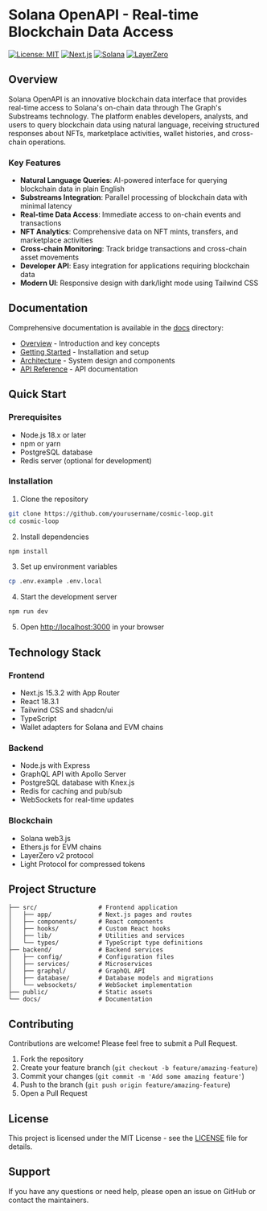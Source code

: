# Solana OpenAPI - Real-time Blockchain Data Access

[![License: MIT](https://img.shields.io/badge/License-MIT-blue.svg)](https://opensource.org/licenses/MIT)
[![Next.js](https://img.shields.io/badge/Next.js-15.3.2-black)](https://nextjs.org/)
[![Solana](https://img.shields.io/badge/Solana-Compatible-9945FF)](https://solana.com/)
[![LayerZero](https://img.shields.io/badge/LayerZero-V2-2D374B)](https://layerzero.network/)

## Overview

Solana OpenAPI is an innovative blockchain data interface that provides real-time access to Solana's on-chain data through The Graph's Substreams technology. The platform enables developers, analysts, and users to query blockchain data using natural language, receiving structured responses about NFTs, marketplace activities, wallet histories, and cross-chain operations.

### Key Features

- **Natural Language Queries**: AI-powered interface for querying blockchain data in plain English
- **Substreams Integration**: Parallel processing of blockchain data with minimal latency
- **Real-time Data Access**: Immediate access to on-chain events and transactions
- **NFT Analytics**: Comprehensive data on NFT mints, transfers, and marketplace activities
- **Cross-chain Monitoring**: Track bridge transactions and cross-chain asset movements
- **Developer API**: Easy integration for applications requiring blockchain data
- **Modern UI**: Responsive design with dark/light mode using Tailwind CSS

## Documentation

Comprehensive documentation is available in the [docs](/docs) directory:

- [Overview](/docs/overview.md) - Introduction and key concepts
- [Getting Started](/docs/getting-started.md) - Installation and setup
- [Architecture](/docs/architecture/README.md) - System design and components
- [API Reference](/docs/api-reference/README.md) - API documentation

## Quick Start

### Prerequisites

- Node.js 18.x or later
- npm or yarn
- PostgreSQL database
- Redis server (optional for development)

### Installation

1. Clone the repository

```bash
git clone https://github.com/yourusername/cosmic-loop.git
cd cosmic-loop
```

2. Install dependencies

```bash
npm install
```

3. Set up environment variables

```bash
cp .env.example .env.local
```

4. Start the development server

```bash
npm run dev
```

5. Open [http://localhost:3000](http://localhost:3000) in your browser

## Technology Stack

### Frontend
- Next.js 15.3.2 with App Router
- React 18.3.1
- Tailwind CSS and shadcn/ui
- TypeScript
- Wallet adapters for Solana and EVM chains

### Backend
- Node.js with Express
- GraphQL API with Apollo Server
- PostgreSQL database with Knex.js
- Redis for caching and pub/sub
- WebSockets for real-time updates

### Blockchain
- Solana web3.js
- Ethers.js for EVM chains
- LayerZero v2 protocol
- Light Protocol for compressed tokens

## Project Structure

```
├── src/                 # Frontend application
│   ├── app/             # Next.js pages and routes
│   ├── components/      # React components
│   ├── hooks/           # Custom React hooks
│   ├── lib/             # Utilities and services
│   └── types/           # TypeScript type definitions
├── backend/             # Backend services
│   ├── config/          # Configuration files
│   ├── services/        # Microservices
│   ├── graphql/         # GraphQL API
│   ├── database/        # Database models and migrations
│   └── websockets/      # WebSocket implementation
├── public/              # Static assets
└── docs/                # Documentation
```

## Contributing

Contributions are welcome! Please feel free to submit a Pull Request.

1. Fork the repository
2. Create your feature branch (`git checkout -b feature/amazing-feature`)
3. Commit your changes (`git commit -m 'Add some amazing feature'`)
4. Push to the branch (`git push origin feature/amazing-feature`)
5. Open a Pull Request

## License

This project is licensed under the MIT License - see the [LICENSE](LICENSE) file for details.

## Support

If you have any questions or need help, please open an issue on GitHub or contact the maintainers.
